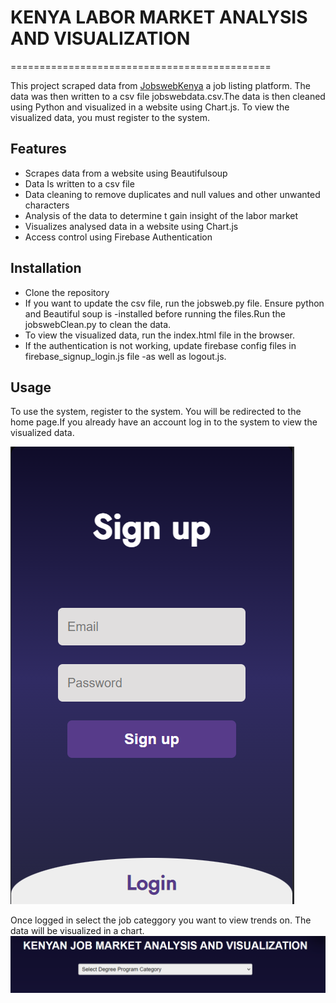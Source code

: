 # KENYA LABOR MARKET ANALYSIS AND VISUALIZATION
=============================================

This project scraped data from  [JobswebKenya](https://jobwebkenya.com/) a job listing platform.
The data was then written to a csv file jobswebdata.csv.The data is then cleaned using Python and visualized in a website using Chart.js. To view the visualized data, you must register to the system.

## Features

- Scrapes data from a website using Beautifulsoup
- Data Is written to a csv file
- Data cleaning to remove duplicates and null values and other unwanted characters
- Analysis of the data to determine t gain insight of the labor market
- Visualizes analysed data in a website using Chart.js
- Access control using Firebase Authentication

## Installation
- Clone the repository
- If you want to update the csv file, run the jobsweb.py file. Ensure python and Beautiful soup is -installed before running the files.Run the jobswebClean.py to clean the data.
- To view the visualized data, run the index.html file in the browser.
- If the authentication is not working, update firebase config files in firebase_signup_login.js file -as well as logout.js.

## Usage
To use the system, register to the system. You will be redirected to the home page.If you already have an account log in to the system to view the visualized data.

![Login sign page](images/Authentication.PNG)

Once logged in select the job categgory you want to view trends on. The data will be visualized in a chart.
![Course select](./images/Select-Course.PNG)





